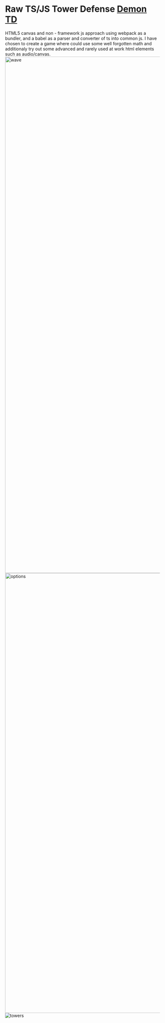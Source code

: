 # Raw TS/JS Tower Defense <a href="https://hyrskiygames.itch.io/demontd">Demon TD</a> 
HTML5 canvas and non - framework js approach using webpack as a bundler, and a babel as a parser and converter of ts into common js.
I have chosen to create a game where could use some well forgotten math and additionaly try out some advanced and rarely used at work html elements such as audio/canvas.
<img width="1680" alt="wave" src="https://github.com/Notamatall/TowerDefence/assets/59046325/286ef5e2-c046-4f1b-8abf-200e24a97fba">
<img width="1431" alt="options" src="https://github.com/Notamatall/TowerDefence/assets/59046325/f60ad47f-d258-4ace-ba6c-705403d4a5f2">
![towers](https://github.com/Notamatall/TowerDefence/assets/59046325/75e27b58-7ee6-4b6d-a268-40d6b9cc82f0)

